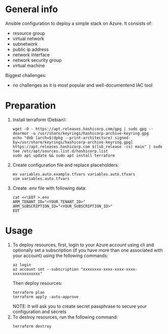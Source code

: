 # General info
Ansible configuration to deploy a simple stack on Azure. It consists of:
- resource group
- virtual network
- subnetwork
- public ip address
- network interface
- network security group
- virtual machine

Biggest challenges:

* no challenges as it is most popular and well-documentend IAC tool

# Preparation

1) Install terraform (Debian):
    ```
    wget -O - https://apt.releases.hashicorp.com/gpg | sudo gpg --dearmor -o /usr/share/keyrings/hashicorp-archive-keyring.gpg
    echo "deb [arch=$(dpkg --print-architecture) signed-by=/usr/share/keyrings/hashicorp-archive-keyring.gpg] https://apt.releases.hashicorp.com $(lsb_release -cs) main" | sudo tee /etc/apt/sources.list.d/hashicorp.list
    sudo apt update && sudo apt install terraform
    ```
2) Create configuration file and replace placeholders:
    ```
    mv variables.auto.example.tfvars variables.auto.tfvars
    vim variables.auto.tfvars
    ```
3) Create .env file with following data:
   ```
   cat <<\EOT >.env
   ARM_TENANT_ID="<YOUR_TENANT_ID>"
   ARM_SUBSCRIPTION_ID="<YOUR_SUBSCRIPTION_ID>"
   EOT
   ```

# Usage

1) To deploy resources, first, login to your Azure account using cli and optionally set a subscription (if you have more than one associated with your account) using the following commands:
    ```
    az login
    az account set --subscription "xxxxxxxx-xxxx-xxxx-xxxx-xxxxxxxxxxxx"
    ```
    Then deploy resources:
    ```
    terraform plan
    terraform apply -auto-approve
    ```
    NOTE: It will ask you to create secret passphrase to secure your configuration and secrets
2) To destroy resources, run the following command:
    ```
    terraform destroy
    ```
